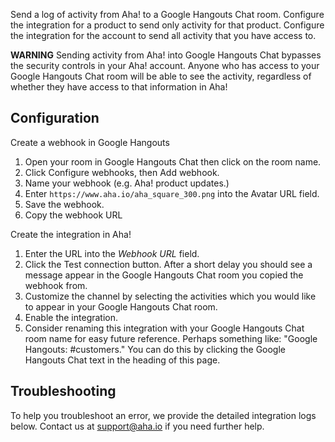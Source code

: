 Send a log of activity from Aha! to a Google Hangouts Chat room. Configure the integration for a product to send only activity for that product. Configure the integration for the account to send all activity that you have access to.

**WARNING** Sending activity from Aha! into Google Hangouts Chat bypasses the security controls in your Aha! account. Anyone who has access to your Google Hangouts Chat room will be able to see the activity, regardless of whether they have access to that information in Aha!

## Configuration

Create a webhook in Google Hangouts

1. Open your room in Google Hangouts Chat then click on the room name.
1. Click Configure webhooks, then Add webhook.
1. Name your webhook (e.g. Aha! product updates.)
1. Enter `https://www.aha.io/aha_square_300.png` into the Avatar URL field.
1. Save the webhook.
1. Copy the webhook URL

Create the integration in Aha!

1. Enter the URL into the _Webhook URL_ field.
1. Click the Test connection button. After a short delay you should see a message appear in the Google Hangouts Chat room you copied the webhook from.
1. Customize the channel by selecting the activities which you would like to appear in your Google Hangouts Chat room.
1. Enable the integration.
1. Consider renaming this integration with your Google Hangouts Chat room name for easy future reference. Perhaps something like: "Google Hangouts: #customers." You can do this by clicking the Google Hangouts Chat text in the heading of this page.

## Troubleshooting

To help you troubleshoot an error, we provide the detailed integration logs below. Contact us at support@aha.io if you need further help.
